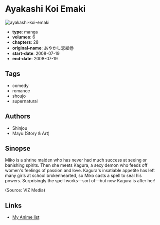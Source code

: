 # Ayakashi Koi Emaki

![ayakashi-koi-emaki](https://cdn.myanimelist.net/images/manga/3/204993.jpg)

-   **type**: manga
-   **volumes**: 6
-   **chapters**: 28
-   **original-name**: あやかし恋絵巻
-   **start-date**: 2008-07-19
-   **end-date**: 2008-07-19

## Tags

-   comedy
-   romance
-   shoujo
-   supernatural

## Authors

-   Shinjou
-   Mayu (Story & Art)

## Sinopse

Miko is a shrine maiden who has never had much success at seeing or banishing spirits. Then she meets Kagura, a sexy demon who feeds off women's feelings of passion and love. Kagura's insatiable appetite has left many girls at school brokenhearted, so Miko casts a spell to seal his powers. Surprisingly the spell works—sort of—but now Kagura is after her!

(Source: VIZ Media)

## Links

-   [My Anime list](https://myanimelist.net/manga/11877/Ayakashi_Koi_Emaki)
